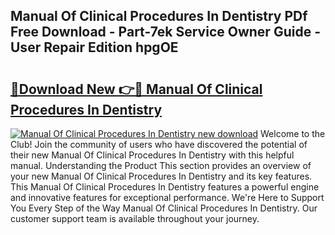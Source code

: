 ## Manual Of Clinical Procedures In Dentistry PDf Free Download - Part-7ek Service Owner Guide - User Repair Edition hpgOE

# <h2><a href="http://cf15225.oget.top/?id=Manual+Of+Clinical+Procedures+In+Dentistry">🔗Download New 👉🔴 Manual Of Clinical Procedures In Dentistry</a></h2>

[![Manual Of Clinical Procedures In Dentistry new download](https://i.imgur.com/5g1atiW.png)](http://cf15225.oget.top/?id=Manual+Of+Clinical+Procedures+In+Dentistry)
Welcome to the Club! Join the community of users who have discovered the potential of their new Manual Of Clinical Procedures In Dentistry with this helpful manual. Understanding the Product This section provides an overview of your new Manual Of Clinical Procedures In Dentistry and its key features. This Manual Of Clinical Procedures In Dentistry features a powerful engine and innovative features for exceptional performance. We're Here to Support You Every Step of the Way Manual Of Clinical Procedures In Dentistry. Our customer support team is available throughout your journey.
